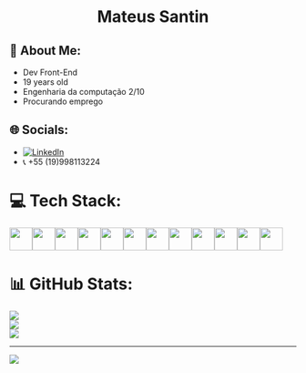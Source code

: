# <div align="center">Mateus Santin</div>

## 💫 About Me:
- Dev Front-End
- 19 years old
- Engenharia da computação 2/10
- Procurando emprego


## 🌐 Socials:
- [![LinkedIn](https://img.shields.io/badge/LinkedIn-%230077B5.svg?logo=linkedin&logoColor=white)](https://www.linkedin.com/in/mateus-santin-33b837266/)<br>
- &#128222; +55 (19)998113224

# 💻 Tech Stack:
<div style="display: flex;">
  <img src="https://cdn.jsdelivr.net/gh/devicons/devicon/icons/bootstrap/bootstrap-original.svg" height="40px" width="40px">
  <img src="https://cdn.jsdelivr.net/gh/devicons/devicon/icons/c/c-original.svg" height="40px" width="40px">
  <img src="https://cdn.jsdelivr.net/gh/devicons/devicon/icons/css3/css3-original.svg" height="40px" width="40px">
  <img src="https://cdn.jsdelivr.net/gh/devicons/devicon/icons/git/git-original.svg" height="40px" width="40px">
  <img src="https://cdn.jsdelivr.net/gh/devicons/devicon/icons/github/github-original.svg" height="40px" width="40px">
  <img src="https://cdn.jsdelivr.net/gh/devicons/devicon/icons/html5/html5-original.svg" height="40px" width="40px">
  <img src="https://cdn.jsdelivr.net/gh/devicons/devicon/icons/javascript/javascript-original.svg" height="40px" width="40px">
  <img src="https://cdn.jsdelivr.net/gh/devicons/devicon/icons/jquery/jquery-original.svg" height="40px" width="40px">
  <img src="https://cdn.jsdelivr.net/gh/devicons/devicon/icons/nodejs/nodejs-original.svg" height="40px" width="40px">
  <img src="https://cdn.jsdelivr.net/gh/devicons/devicon/icons/php/php-original.svg" height="40px" width="40px">
  <img src="https://cdn.jsdelivr.net/gh/devicons/devicon/icons/python/python-original.svg" height="40px" width="40px">
  <img src="https://cdn.jsdelivr.net/gh/devicons/devicon/icons/react/react-original.svg" height="40px" width="40px">
</div>
          
# 📊 GitHub Stats:
![](https://github-readme-stats.vercel.app/api/top-langs/?username=Santin04&theme=dracula&hide_border=false&include_all_commits=true&count_private=false&layout=compact)<br>
![](https://github-readme-stats.vercel.app/api?username=Santin04&theme=dracula&hide_border=false&include_all_commits=true&count_private=false)<br/>
![](https://github-readme-streak-stats.herokuapp.com/?user=Santin04&theme=dracula&hide_border=false)<br/>

---
[![](https://visitcount.itsvg.in/api?id=Santin04&icon=0&color=3)](https://visitcount.itsvg.in)

<!-- Proudly created with GPRM ( https://gprm.itsvg.in ) -->
